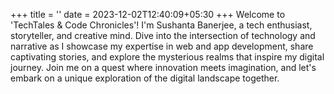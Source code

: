 +++
title = ''
date = 2023-12-02T12:40:09+05:30
+++
Welcome to 'TechTales & Code Chronicles'! I'm Sushanta Banerjee,
a tech enthusiast, storyteller, and creative mind. Dive into the
intersection of technology and narrative as I showcase my expertise in
web and app development, share captivating stories, and explore the
mysterious realms that inspire my digital journey. Join me on a quest
where innovation meets imagination, and let's embark on a unique
exploration of the digital landscape together.
